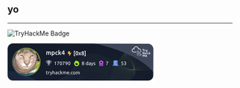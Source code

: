 ## yo
---
![TryHackMe Badge]([https://tryhackme.com/badge/image/3386064](https://tryhackme.com/api/v2/badges/public-profile?userPublicId=3386064))



![tryhackme stats](https://raw.githubusercontent.com/mpck4/mpck4/master/assets/thm_propic.png)
